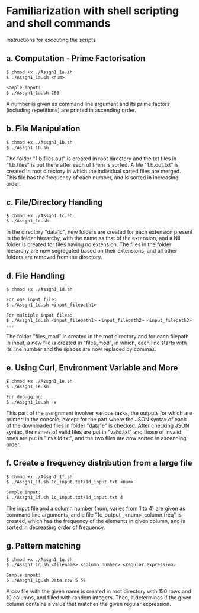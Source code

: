# Familiarization with shell scripting and shell commands

Instructions for executing the scripts

## a.  Computation - Prime Factorisation

```shell
$ chmod +x ./Assgn1_1a.sh
$ ./Assgn1_1a.sh <num>

Sample input:
$ ./Assgn1_1a.sh 280
```

A number is given as command line argument and its prime factors (including repetitions) are printed in ascending order.

## b. File Manipulation

```shell
$ chmod +x ./Assgn1_1b.sh
$ ./Assgn1_1b.sh
```

The folder "1.b.files.out" is created in root directory and the txt files in "1.b.files" is put there after each of them is sorted. A file "1.b.out.txt" is created in root directory in which the individual sorted files are merged. This file has the frequency of each number, and is sorted in increasing order.

## c. File/Directory Handling

```shell
$ chmod +x ./Assgn1_1c.sh
$ ./Assgn1_1c.sh
```

In the directory "data1c", new folders are created for each extension present in the folder hierarchy, with the name as that of the extension, and a Nil folder is created for files having no extension. The files in the folder hierarchy are now segregated based on their extensions, and all other folders are removed from the directory.

## d. File Handling

```shell
$ chmod +x ./Assgn1_1d.sh

For one input file:
$ ./Assgn1_1d.sh <input_filepath1>

For multiple input files:
$ ./Assgn1_1d.sh <input_filepath1> <input_filepath2> <input_filepath3> ...
```

The folder "files_mod" is created in the root directory and for each filepath in input, a new file is created in "files_mod", in which, each line starts with its line number and the spaces are now replaced by commas.

## e. Using Curl, Environment Variable and More

```shell
$ chmod +x ./Assgn1_1e.sh
$ ./Assgn1_1e.sh

For debugging:
$ ./Assgn1_1e.sh -v
```

This part of the assignment involver various tasks, the outputs for which are printed in the console, except for the part where the JSON syntax of each of the downloaded files in folder "data1e" is checked. After checking JSON syntax, the names of valid files are put in "valid.txt" and those of invalid ones are put in "invalid.txt", and the two files are now sorted in ascending order.

## f. Create a frequency distribution from a large file

```shell
$ chmod +x ./Assgn1_1f.sh
$ ./Assgn1_1f.sh 1c_input.txt/1d_input.txt <num>

Sample input:
$ ./Assgn1_1f.sh 1c_input.txt/1d_input.txt 4
```

The input file and a column number (num, varies from 1 to 4) are given as command line arguments, and a file "1c_output _\<num\>_column.freq" is created, which has the frequency of the elements in given column, and is sorted in decreasing order of frequency.

## g. Pattern matching

```shell
$ chmod +x ./Assgn1_1g.sh
$ ./Assgn1_1g.sh <filename> <column_number> <regular_expression>

Sample input:
$ ./Assgn1_1g.sh Data.csv 5 5$
```

A csv file with the given name is created in root directory with 150 rows and 10 columns, and filled with random integers. Then, it determines if the given column contains a value that matches the given regular expression.